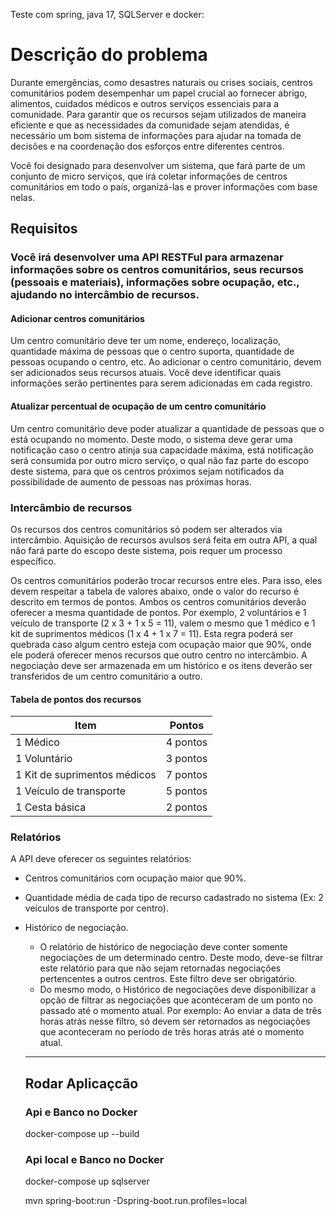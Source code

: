 Teste com spring, java 17, SQLServer e docker:

# Descrição do problema

Durante emergências, como desastres naturais ou crises sociais, centros comunitários podem desempenhar um papel crucial ao fornecer abrigo, alimentos, cuidados médicos e outros serviços essenciais para a comunidade. Para garantir que os recursos sejam utilizados de maneira eficiente e que as necessidades da comunidade sejam atendidas, é necessário um bom sistema de informações para ajudar na tomada de decisões e na coordenação dos esforços entre diferentes centros.

Você foi designado para desenvolver um sistema, que fará parte de um conjunto de micro serviços, que irá coletar informações de centros comunitários em todo o país, organizá-las e prover informações com base nelas.

## Requisitos

### Você irá desenvolver uma API RESTFul para armazenar informações sobre os centros comunitários, seus recursos (pessoais e materiais), informações sobre ocupação, etc., ajudando no intercâmbio de recursos.

#### Adicionar centros comunitários

Um centro comunitário deve ter um nome, endereço, localização, quantidade máxima de pessoas que o centro suporta, quantidade de pessoas ocupando o centro, etc. Ao adicionar o centro comunitário, devem ser adicionados seus recursos atuais. Você deve identificar quais informações serão pertinentes para serem adicionadas em cada registro.

#### Atualizar percentual de ocupação de um centro comunitário

Um centro comunitário deve poder atualizar a quantidade de pessoas que o está ocupando no momento. Deste modo, o sistema deve gerar uma notificação caso o centro atinja sua capacidade máxima, está notificação será consumida por outro micro serviço, o qual não faz parte do escopo deste sistema, para que os centros próximos sejam notificados da possibilidade de aumento de pessoas nas próximas horas.

### Intercâmbio de recursos

Os recursos dos centros comunitários só podem ser alterados via intercâmbio. Aquisição de recursos avulsos será feita em outra API, a qual não fará parte do escopo deste sistema, pois requer um processo específico.

Os centros comunitários poderão trocar recursos entre eles. Para isso, eles devem respeitar a tabela de valores abaixo, onde o valor do recurso é descrito em termos de pontos. Ambos os centros comunitários deverão oferecer a mesma quantidade de pontos. Por exemplo, 2 voluntários e 1 veículo de transporte (2 x 3 + 1 x 5 = 11), valem o mesmo que 1 médico e 1 kit de suprimentos médicos (1 x 4 + 1 x 7 = 11). Esta regra poderá ser quebrada caso algum centro esteja com ocupação maior que 90%, onde ele poderá oferecer menos recursos que outro centro no intercâmbio. A negociação deve ser armazenada em um histórico e os itens deverão ser transferidos de um centro comunitário a outro.

#### Tabela de pontos dos recursos

| Item | Pontos |
| ---------------------------- | -------- |
| 1 Médico | 4 pontos |
| 1 Voluntário | 3 pontos |
| 1 Kit de suprimentos médicos | 7 pontos |
| 1 Veículo de transporte | 5 pontos |
| 1 Cesta básica | 2 pontos |

### Relatórios

A API deve oferecer os seguintes relatórios:

- Centros comunitários com ocupação maior que 90%.
- Quantidade média de cada tipo de recurso cadastrado no sistema (Ex: 2 veículos de transporte por centro).
- Histórico de negociação.
  - O relatório de histórico de negociação deve conter somente negociações de um determinado centro. Deste modo, deve-se filtrar este relatório para que não sejam retornadas negociações pertencentes a outros centros. Este filtro deve ser obrigatório.
  - Do mesmo modo, o Histórico de negociações deve disponibilizar a opção de filtrar as negociações que aconteceram de um ponto no passado até o momento atual. Por exemplo: Ao enviar a data de três horas atrás nesse filtro, só devem ser retornados as negociações que aconteceram no período de três horas atrás até o momento atual.

  ---

  ## Rodar Aplicaçcão

  ### Api e Banco no Docker

  docker-compose up --build

  ### Api local e Banco no Docker

  docker-compose up sqlserver

  mvn spring-boot:run -Dspring-boot.run.profiles=local